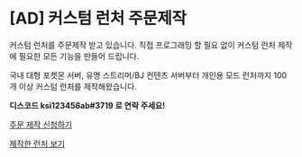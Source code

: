 # \[AD] 커스텀 런처 주문제작

커스텀 런처를 주문제작 받고 있습니다. 직접 프로그래밍 할 필요 없이 커스텀 런처 제작에 필요한 모든 기능을 만들어 드립니다.

국내 대형 포켓몬 서버, 유명 스트리머/BJ 컨텐츠 서버부터 개인용 모드 런처까지 100개 이상 커스텀 런처를 제작해왔습니다.

**디스코드 ksi123456ab#3719 로 연락 주세요!**

[주문 제작 신청하기](https://cafe.naver.com/alphacml/76)

[제작한 런처 보기](https://cafe.naver.com/alphacml)

